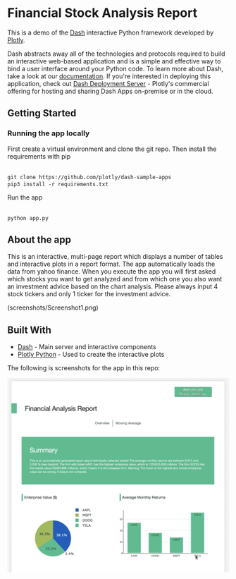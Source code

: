 # Financial Stock Analysis Report

This is a demo of the [Dash](https://plot.ly/products/dash/) interactive Python framework developed by [Plotly](https://plot.ly/).

Dash abstracts away all of the technologies and protocols required to build an interactive web-based application and is a simple and effective way to bind a user interface around your Python code. To learn more about Dash, take a look at our [documentation](https://dash.plot.ly). If you're interested in deploying this application, check out [Dash Deployment Server](https://dash.plot.ly/dash-deployment-server/) - Plotly's commercial offering for hosting and sharing Dash Apps on-premise or in the cloud.

## Getting Started

### Running the app locally

First create a virtual environment and clone the git repo.
Then install the requirements with pip

```

git clone https://github.com/plotly/dash-sample-apps
pip3 install -r requirements.txt

```

Run the app

```

python app.py

```

## About the app

This is an interactive, multi-page report which displays a number of tables and interactive plots in a report format. The app automatically loads the data from yahoo finance.
When you execute the app you will first asked which stocks you want to get analyzed and from which one you also want an investment advice based on the chart analysis.
Please always input 4 stock tickers and only 1 ticker for the investment advice.

(screenshots/Screenshot1.png)

## Built With

- [Dash](https://dash.plot.ly/) - Main server and interactive components
- [Plotly Python](https://plot.ly/python/) - Used to create the interactive plots

The following is screenshots for the app in this repo:

![animated](screenshots/financial-report-demo.gif)

